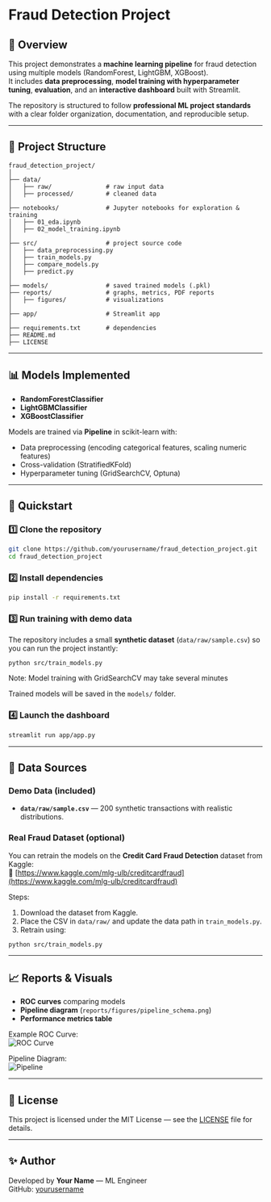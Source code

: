
# Fraud Detection Project

## 📌 Overview
This project demonstrates a **machine learning pipeline** for fraud detection using multiple models (RandomForest, LightGBM, XGBoost).  
It includes **data preprocessing**, **model training with hyperparameter tuning**, **evaluation**, and an **interactive dashboard** built with Streamlit.

The repository is structured to follow **professional ML project standards** with a clear folder organization, documentation, and reproducible setup.

---

## 📂 Project Structure
```
fraud_detection_project/
│
├── data/
│   ├── raw/               # raw input data
│   ├── processed/         # cleaned data
│
├── notebooks/             # Jupyter notebooks for exploration & training
│   ├── 01_eda.ipynb
│   ├── 02_model_training.ipynb
│
├── src/                   # project source code
│   ├── data_preprocessing.py
│   ├── train_models.py
│   ├── compare_models.py
│   ├── predict.py
│
├── models/                # saved trained models (.pkl)
├── reports/               # graphs, metrics, PDF reports
│   ├── figures/           # visualizations
│
├── app/                   # Streamlit app
│
├── requirements.txt       # dependencies
├── README.md              
├── LICENSE                
```

---

## 📊 Models Implemented
- **RandomForestClassifier**
- **LightGBMClassifier**
- **XGBoostClassifier**

Models are trained via **Pipeline** in scikit-learn with:
- Data preprocessing (encoding categorical features, scaling numeric features)
- Cross-validation (StratifiedKFold)
- Hyperparameter tuning (GridSearchCV, Optuna)

---

## 🚀 Quickstart

### 1️⃣ Clone the repository
```bash
git clone https://github.com/yourusername/fraud_detection_project.git
cd fraud_detection_project
```

### 2️⃣ Install dependencies
```bash
pip install -r requirements.txt
```

### 3️⃣ Run training with demo data
The repository includes a small **synthetic dataset** (`data/raw/sample.csv`) so you can run the project instantly:
```bash
python src/train_models.py
```

Note: Model training with GridSearchCV may take several minutes

Trained models will be saved in the `models/` folder.

### 4️⃣ Launch the dashboard
```bash
streamlit run app/app.py
```

---

## 📂 Data Sources

### Demo Data (included)
- **`data/raw/sample.csv`** — 200 synthetic transactions with realistic distributions.

### Real Fraud Dataset (optional)
You can retrain the models on the **Credit Card Fraud Detection** dataset from Kaggle:  
🔗 [https://www.kaggle.com/mlg-ulb/creditcardfraud](https://www.kaggle.com/mlg-ulb/creditcardfraud)

Steps:
1. Download the dataset from Kaggle.
2. Place the CSV in `data/raw/` and update the data path in `train_models.py`.
3. Retrain using:
```bash
python src/train_models.py
```

---

## 📈 Reports & Visuals
- **ROC curves** comparing models
- **Pipeline diagram** (`reports/figures/pipeline_schema.png`)
- **Performance metrics table**

Example ROC Curve:  
![ROC Curve](reports/figures/roc_curve_example.png)

Pipeline Diagram:  
![Pipeline](reports/figures/pipeline_schema.png)

---

## 📜 License
This project is licensed under the MIT License — see the [LICENSE](LICENSE) file for details.

---

## ✨ Author
Developed by **Your Name** — ML Engineer  
GitHub: [yourusername](https://github.com/yourusername)
